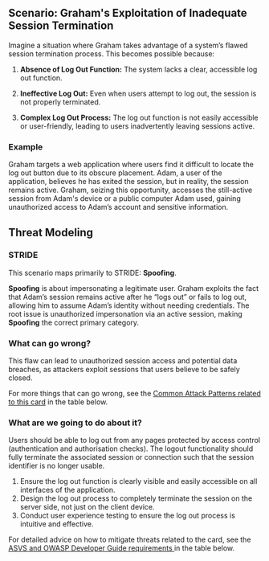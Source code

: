 ## Scenario: Graham's Exploitation of Inadequate Session Termination

Imagine a situation where Graham takes advantage of a system’s flawed session termination process. This becomes possible because:

1. **Absence of Log Out Function:** The system lacks a clear, accessible log out function.

2. **Ineffective Log Out:** Even when users attempt to log out, the session is not properly terminated.

3. **Complex Log Out Process:** The log out function is not easily accessible or user-friendly, leading to users inadvertently leaving sessions active.

### Example

Graham targets a web application where users find it difficult to locate the log out button due to its obscure placement. Adam, a user of the application, believes he has exited the session, but in reality, the session remains active. Graham, seizing this opportunity, accesses the still-active session from Adam's device or a public computer Adam used, gaining unauthorized access to Adam’s account and sensitive information.

## Threat Modeling

### STRIDE

This scenario maps primarily to STRIDE: **Spoofing**.

**Spoofing** is about impersonating a legitimate user.
Graham exploits the fact that Adam’s session remains active after he “logs out” or fails to log out, allowing him to assume Adam’s identity without needing credentials.
The root issue is unauthorized impersonation via an active session, making **Spoofing** the correct primary category.

### What can go wrong?

This flaw can lead to unauthorized session access and potential data breaches, as attackers exploit sessions that users believe to be safely closed.

For more things that can go wrong, see the [Common Attack Patterns related to this card](#mapping 'Common Attack Patterns related to this card [internal]') in the table below.

### What are we going to do about it?

Users should be able to log out from any pages protected by access control (authentication and authorisation checks). The logout functionality should fully terminate the associated session or connection such that the session identifier is no longer usable.

1. Ensure the log out function is clearly visible and easily accessible on all interfaces of the application.
2. Design the log out process to completely terminate the session on the server side, not just on the client device.
3. Conduct user experience testing to ensure the log out process is intuitive and effective.

For detailed advice on how to mitigate threats related to the card, see the [ASVS and OWASP Developer Guide requirements ](#mapping 'ASVS and OWASP Developer Guide requirements [internal]') in the table below.
